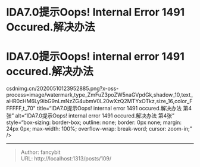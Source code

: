 # IDA7.0提示Oops! Internal Error 1491 Occured.解决办法

<div class="header"><h1 class="single-title animate__animated animate__pulse animate__faster">IDA7.0提示Oops! internal error 1491 occured.解决办法</h1></div>

<div class="content" id="content"><!-- raw HTML omitted --><precode language="" precodenum="0"></precode><!-- raw HTML omitted --><!-- raw HTML omitted --><precode language="" precodenum="1"></precode><p>csdnimg.cn/20200510123952885.png?x-oss-process=image/watermark,type_ZmFuZ3poZW5naGVpdGk,shadow_10,text_aHR0cHM6Ly9ibG9nLmNzZG4ubmV0L20wXzQ2MTYxOTkz,size_16,color_FFFFFF,t_70" title=“IDA7.0提示Oops! internal error 1491 occured.解决办法 第4张” alt=“IDA7.0提示Oops! internal error 1491 occured.解决办法 第4张” style=“box-sizing: border-box; outline: none; border: 0px none; margin: 24px 0px; max-width: 100%; overflow-wrap: break-word; cursor: zoom-in;” /&gt; <!-- raw HTML omitted --></p><precode language="" precodenum="2"></precode><!-- raw HTML omitted --><!-- raw HTML omitted --></div>



---

> Author: fancybit  
> URL: http://localhost:1313/posts/109/  

